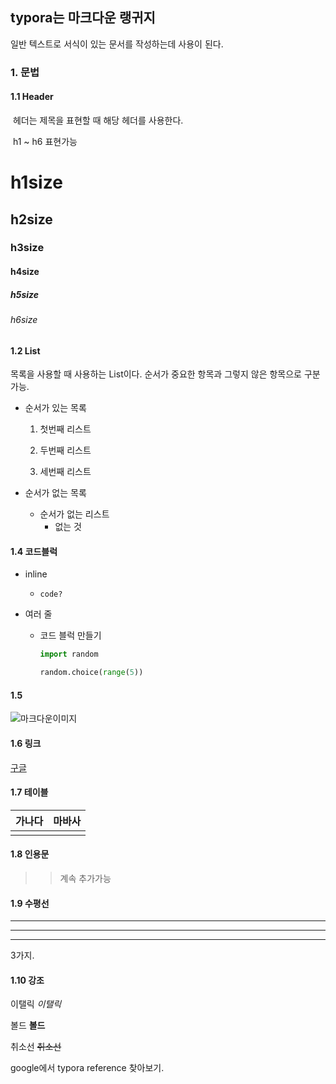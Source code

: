 ## typora는 마크다운 랭귀지

일반 텍스트로 서식이 있는 문서를 작성하는데 사용이 된다.



### 1. 문법

#### 1.1 Header

​	헤더는 제목을 표현할 때 해당 헤더를 사용한다.

​	h1 ~ h6 표현가능



# h1size

## h2size

### h3size

#### h4size

##### h5size

###### h6size



#### 1.2 List

목록을 사용할 때 사용하는 List이다. 순서가 중요한 항목과 그렇지 않은 항목으로 구분 가능.

 * 순서가 있는 목록

   1. 첫번째 리스트

   2. 두번째 리스트

   3. 세번째 리스트



 * 순서가 없는 목록
   	* 순서가 없는 리스트
      	* 없는 것



#### 1.4 코드블럭

 * inline

   	* `code?`

* 여러 줄

  * 코드 블럭 만들기

    ``` python
    import random
    
    random.choice(range(5))
    ```

#### 1.5

![마크다운이미지](https://t1.daumcdn.net/cfile/tistory/2429F4435457912C34)



#### 1.6 링크

[구글](https://www.google.com)

 #### 1.7 테이블

| 가나다 | 마바사 |
| :----: | :----: |
|        |        |

#### 1.8 인용문

> > 계속 추가가능



#### 1.9 수평선

---

***

___

3가지.

#### 1.10 강조

이탤릭 _이탤릭_

볼드 __볼드__

취소선 ~~취소선~~



google에서 typora reference 찾아보기.